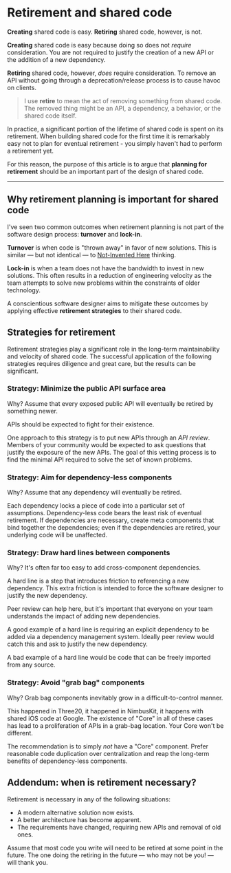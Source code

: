 # Retirement and shared code

**Creating** shared code is easy. **Retiring** shared code, however, is not.

**Creating** shared code is easy because doing so does not *require*
consideration. You are not required to justify the creation of a new API or the addition of a new dependency.

**Retiring** shared code, however, *does* require consideration. To remove an API without going through a deprecation/release process is to cause havoc on clients.

> I use **retire** to mean the act of removing something from shared code. The removed thing might be an API, a dependency, a behavior, or the shared code itself.

In practice, a significant portion of the lifetime of shared code is spent on its retirement. When building shared code for the first time it is remarkably easy not to plan for eventual retirement - you simply haven't had to perform a retirement yet.

For this reason, the purpose of this article is to argue that **planning for retirement** should be an important part of the design of shared code.

---

## Why retirement planning is important for shared code

I've seen two common outcomes when retirement planning is not part of the software design process: **turnover** and **lock-in**.

**Turnover** is when code is "thrown away" in favor of new solutions. This is similar &mdash; but not identical &mdash; to [Not-Invented Here](https://en.wikipedia.org/wiki/Not_invented_here) thinking.

**Lock-in** is when a team does not have the bandwidth to invest in new solutions. This often results in a reduction of engineering velocity as the team attempts to solve new problems within the constraints of older technology.

A conscientious software designer aims to mitigate these outcomes by applying effective **retirement strategies** to their shared code.

## Strategies for retirement

Retirement strategies play a significant role in the long-term maintainability and velocity of shared code. The successful application of the following strategies requires diligence and great care, but the results can be significant.

### Strategy: Minimize the public API surface area

Why? Assume that every exposed public API will eventually be retired by something newer.

APIs should be expected to fight for their existence.

One approach to this strategy is to put new APIs through an *API review*. Members of your community would be expected to ask questions that justify the exposure of the new APIs. The goal of this vetting process is to find the minimal API required to solve the set of known problems.

### Strategy: Aim for dependency-less components

Why? Assume that any dependency will eventually be retired.

Each dependency locks a piece of code into a particular set of assumptions. Dependency-less code bears the least risk of eventual retirement. If dependencies are necessary, create meta components that bind together the dependencies; even if the dependencies are retired, your underlying code will be unaffected.

### Strategy: Draw hard lines between components

Why? It's often far too easy to add cross-component dependencies.

A hard line is a step that introduces friction to referencing a new dependency. This extra friction is intended to force the software designer to justify the new dependency.

Peer review can help here, but it's important that everyone on your team understands the impact of adding new dependencies.

A good example of a hard line is requiring an explicit dependency to be added via a dependency management system. Ideally peer review would catch this and ask to justify the new dependency.

A bad example of a hard line would be code that can be freely imported from any source.

### Strategy: Avoid "grab bag" components

Why? Grab bag components inevitably grow in a difficult-to-control manner.

This happened in Three20, it happened in NimbusKit, it happens with shared iOS code at Google. The existence of "Core" in all of these cases has lead to a proliferation of APIs in a grab-bag location. Your Core won't be different.

The recommendation is to simply *not* have a "Core" component. Prefer reasonable code duplication over centralization and reap the long-term benefits of dependency-less components.

## Addendum: when is retirement necessary?

Retirement is necessary in any of the following situations:

- A modern alternative solution now exists.
- A better architecture has become apparent.
- The requirements have changed, requiring new APIs and removal of old ones.

Assume that most code you write will need to be retired at some point in the future. The one doing the retiring in the future &mdash; who may not be you! &mdash; will thank you.
